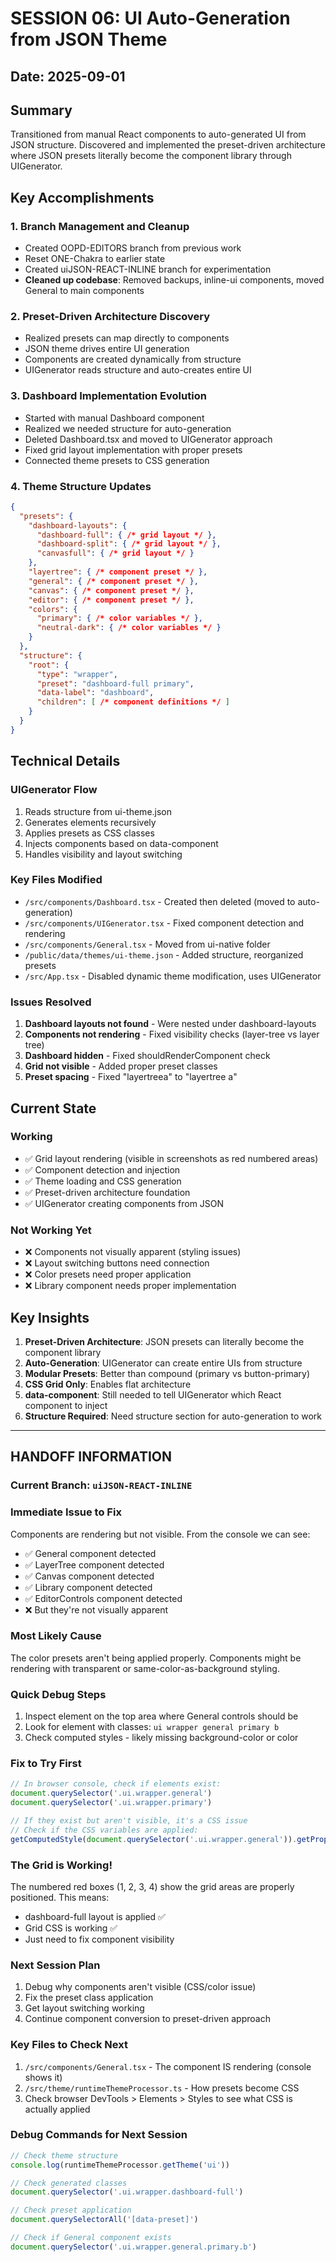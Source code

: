 # SESSION 06: UI Auto-Generation from JSON Theme

## Date: 2025-09-01

## Summary
Transitioned from manual React components to auto-generated UI from JSON structure. Discovered and implemented the preset-driven architecture where JSON presets literally become the component library through UIGenerator.

## Key Accomplishments

### 1. Branch Management and Cleanup
- Created OOPD-EDITORS branch from previous work
- Reset ONE-Chakra to earlier state
- Created uiJSON-REACT-INLINE branch for experimentation
- **Cleaned up codebase**: Removed backups, inline-ui components, moved General to main components

### 2. Preset-Driven Architecture Discovery
- Realized presets can map directly to components
- JSON theme drives entire UI generation
- Components are created dynamically from structure
- UIGenerator reads structure and auto-creates entire UI

### 3. Dashboard Implementation Evolution
- Started with manual Dashboard component
- Realized we needed structure for auto-generation
- Deleted Dashboard.tsx and moved to UIGenerator approach
- Fixed grid layout implementation with proper presets
- Connected theme presets to CSS generation

### 4. Theme Structure Updates
```json
{
  "presets": {
    "dashboard-layouts": {
      "dashboard-full": { /* grid layout */ },
      "dashboard-split": { /* grid layout */ },
      "canvasfull": { /* grid layout */ }
    },
    "layertree": { /* component preset */ },
    "general": { /* component preset */ },
    "canvas": { /* component preset */ },
    "editor": { /* component preset */ },
    "colors": {
      "primary": { /* color variables */ },
      "neutral-dark": { /* color variables */ }
    }
  },
  "structure": {
    "root": {
      "type": "wrapper",
      "preset": "dashboard-full primary",
      "data-label": "dashboard",
      "children": [ /* component definitions */ ]
    }
  }
}
```

## Technical Details

### UIGenerator Flow
1. Reads structure from ui-theme.json
2. Generates elements recursively
3. Applies presets as CSS classes
4. Injects components based on data-component
5. Handles visibility and layout switching

### Key Files Modified
- `/src/components/Dashboard.tsx` - Created then deleted (moved to auto-generation)
- `/src/components/UIGenerator.tsx` - Fixed component detection and rendering
- `/src/components/General.tsx` - Moved from ui-native folder
- `/public/data/themes/ui-theme.json` - Added structure, reorganized presets
- `/src/App.tsx` - Disabled dynamic theme modification, uses UIGenerator

### Issues Resolved
1. **Dashboard layouts not found** - Were nested under dashboard-layouts
2. **Components not rendering** - Fixed visibility checks (layer-tree vs layer tree)
3. **Dashboard hidden** - Fixed shouldRenderComponent check
4. **Grid not visible** - Added proper preset classes
5. **Preset spacing** - Fixed "layertreea" to "layertree a"

## Current State

### Working
- ✅ Grid layout rendering (visible in screenshots as red numbered areas)
- ✅ Component detection and injection
- ✅ Theme loading and CSS generation
- ✅ Preset-driven architecture foundation
- ✅ UIGenerator creating components from JSON

### Not Working Yet
- ❌ Components not visually apparent (styling issues)
- ❌ Layout switching buttons need connection
- ❌ Color presets need proper application
- ❌ Library component needs proper implementation

## Key Insights

1. **Preset-Driven Architecture**: JSON presets can literally become the component library
2. **Auto-Generation**: UIGenerator can create entire UIs from structure
3. **Modular Presets**: Better than compound (primary vs button-primary)
4. **CSS Grid Only**: Enables flat architecture
5. **data-component**: Still needed to tell UIGenerator which React component to inject
6. **Structure Required**: Need structure section for auto-generation to work

---

## HANDOFF INFORMATION

### Current Branch: `uiJSON-REACT-INLINE`

### Immediate Issue to Fix
Components are rendering but not visible. From the console we can see:
- ✅ General component detected
- ✅ LayerTree component detected  
- ✅ Canvas component detected
- ✅ Library component detected
- ✅ EditorControls component detected
- ❌ But they're not visually apparent

### Most Likely Cause
The color presets aren't being applied properly. Components might be rendering with transparent or same-color-as-background styling.

### Quick Debug Steps
1. Inspect element on the top area where General controls should be
2. Look for element with classes: `ui wrapper general primary b`
3. Check computed styles - likely missing background-color or color

### Fix to Try First
```javascript
// In browser console, check if elements exist:
document.querySelector('.ui.wrapper.general')
document.querySelector('.ui.wrapper.primary')

// If they exist but aren't visible, it's a CSS issue
// Check if the CSS variables are applied:
getComputedStyle(document.querySelector('.ui.wrapper.general')).getPropertyValue('--background-color')
```

### The Grid is Working!
The numbered red boxes (1, 2, 3, 4) show the grid areas are properly positioned. This means:
- dashboard-full layout is applied ✅
- Grid CSS is working ✅
- Just need to fix component visibility

### Next Session Plan
1. Debug why components aren't visible (CSS/color issue)
2. Fix the preset class application
3. Get layout switching working
4. Continue component conversion to preset-driven approach

### Key Files to Check Next
1. `/src/components/General.tsx` - The component IS rendering (console shows it)
2. `/src/theme/runtimeThemeProcessor.ts` - How presets become CSS
3. Check browser DevTools > Elements > Styles to see what CSS is actually applied

### Debug Commands for Next Session
```javascript
// Check theme structure
console.log(runtimeThemeProcessor.getTheme('ui'))

// Check generated classes
document.querySelector('.ui.wrapper.dashboard-full')

// Check preset application
document.querySelectorAll('[data-preset]')

// Check if General component exists
document.querySelector('.ui.wrapper.general.primary.b')
```